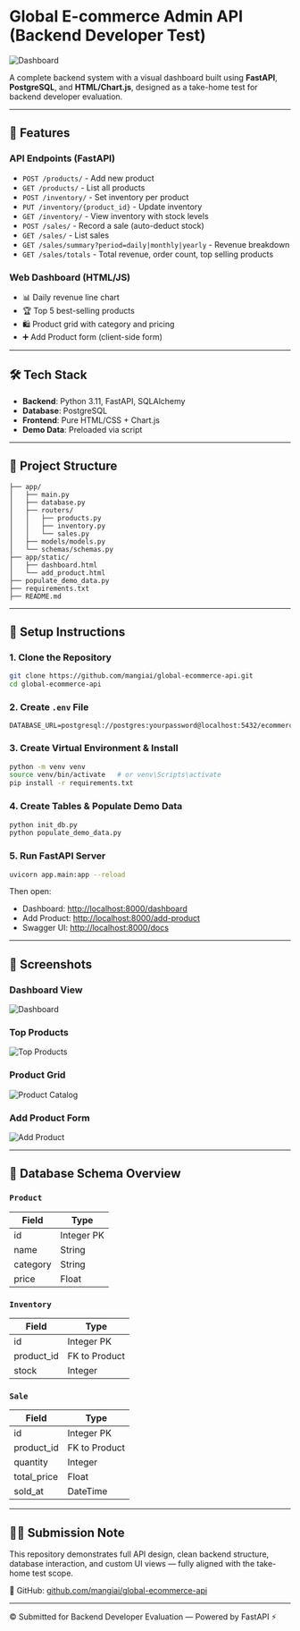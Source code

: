 # Global E-commerce Admin API (Backend Developer Test)

![Dashboard](./screenshots/Dashboard.png)

A complete backend system with a visual dashboard built using **FastAPI**, **PostgreSQL**, and **HTML/Chart.js**, designed as a take-home test for backend developer evaluation.

---

## 🚀 Features

### API Endpoints (FastAPI)

* `POST /products/` - Add new product
* `GET /products/` - List all products
* `POST /inventory/` - Set inventory per product
* `PUT /inventory/{product_id}` - Update inventory
* `GET /inventory/` - View inventory with stock levels
* `POST /sales/` - Record a sale (auto-deduct stock)
* `GET /sales/` - List sales
* `GET /sales/summary?period=daily|monthly|yearly` - Revenue breakdown
* `GET /sales/totals` - Total revenue, order count, top selling products

### Web Dashboard (HTML/JS)

* 📊 Daily revenue line chart
* 🏆 Top 5 best-selling products
* 🛍️ Product grid with category and pricing
* ➕ Add Product form (client-side form)

---

## 🛠 Tech Stack

* **Backend**: Python 3.11, FastAPI, SQLAlchemy
* **Database**: PostgreSQL
* **Frontend**: Pure HTML/CSS + Chart.js
* **Demo Data**: Preloaded via script

---

## 📂 Project Structure

```
├── app/
│   ├── main.py
│   ├── database.py
│   ├── routers/
│   │   ├── products.py
│   │   ├── inventory.py
│   │   └── sales.py
│   ├── models/models.py
│   └── schemas/schemas.py
├── app/static/
│   ├── dashboard.html
│   └── add_product.html
├── populate_demo_data.py
├── requirements.txt
├── README.md
```

---

## 🧪 Setup Instructions

### 1. Clone the Repository

```bash
git clone https://github.com/mangiai/global-ecommerce-api.git
cd global-ecommerce-api
```

### 2. Create `.env` File

```
DATABASE_URL=postgresql://postgres:yourpassword@localhost:5432/ecommerce_db
```

### 3. Create Virtual Environment & Install

```bash
python -m venv venv
source venv/bin/activate   # or venv\Scripts\activate
pip install -r requirements.txt
```

### 4. Create Tables & Populate Demo Data

```bash
python init_db.py
python populate_demo_data.py
```

### 5. Run FastAPI Server

```bash
uvicorn app.main:app --reload
```

Then open:

* Dashboard: [http://localhost:8000/dashboard](http://localhost:8000/dashboard)
* Add Product: [http://localhost:8000/add-product](http://localhost:8000/add-product)
* Swagger UI: [http://localhost:8000/docs](http://localhost:8000/docs)

---

## 📸 Screenshots

### Dashboard View

![Dashboard](./screenshots/Dashboard.png)

### Top Products

![Top Products](./screenshots/Top%20Selling%20Products.png)

### Product Grid

![Product Catalog](./screenshots/Catalog.png)

### Add Product Form

![Add Product](./screenshots/Add%20Product.png)

---

## 📄 Database Schema Overview

### `Product`

| Field    | Type       |
| -------- | ---------- |
| id       | Integer PK |
| name     | String     |
| category | String     |
| price    | Float      |

### `Inventory`

| Field       | Type          |
| ----------- | ------------- |
| id          | Integer PK    |
| product\_id | FK to Product |
| stock       | Integer       |

### `Sale`

| Field        | Type          |
| ------------ | ------------- |
| id           | Integer PK    |
| product\_id  | FK to Product |
| quantity     | Integer       |
| total\_price | Float         |
| sold\_at     | DateTime      |

---

## 🧑‍💻 Submission Note

This repository demonstrates full API design, clean backend structure, database interaction, and custom UI views — fully aligned with the take-home test scope.

🔗 GitHub: [github.com/mangiai/global-ecommerce-api](https://github.com/mangiai/global-ecommerce-api)

---

© Submitted for Backend Developer Evaluation — Powered by FastAPI ⚡
